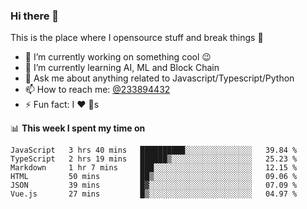### Hi there 👋

<!--
**a233894432/a233894432** is a ✨ _special_ ✨ repository because its `README.md` (this file) appears on your GitHub profile.

Here are some ideas to get you started:

- 🔭 I’m currently working on ...
- 🌱 I’m currently learning ...
- 👯 I’m looking to collaborate on ...
- 🤔 I’m looking for help with ...
- 💬 Ask me about ...
- 📫 How to reach me: ...
- 😄 Pronouns: ...
- ⚡ Fun fact: ...
-->
 
 
This is the place where I opensource stuff and break things :rofl:

- 🔭 I’m currently working on something cool :wink:
- 🌱 I’m currently learning AI, ML and Block Chain
- 💬 Ask me about anything related to Javascript/Typescript/Python
- 📫 How to reach me: [@233894432](https://twitter.com/233894432)
- ⚡ Fun fact: I :heart: :dog:s

📊 **This week I spent my time on**
<!--START_SECTION:waka-->

```text
JavaScript   3 hrs 40 mins   ██████████░░░░░░░░░░░░░░░   39.84 %
TypeScript   2 hrs 19 mins   ██████▒░░░░░░░░░░░░░░░░░░   25.23 %
Markdown     1 hr 7 mins     ███░░░░░░░░░░░░░░░░░░░░░░   12.15 %
HTML         50 mins         ██▒░░░░░░░░░░░░░░░░░░░░░░   09.06 %
JSON         39 mins         █▓░░░░░░░░░░░░░░░░░░░░░░░   07.09 %
Vue.js       27 mins         █▒░░░░░░░░░░░░░░░░░░░░░░░   04.97 %
```

<!--END_SECTION:waka-->
